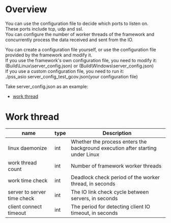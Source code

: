 Overview
========

You can use the configuration file to decide which ports to listen on.  
These ports include tcp, udp and ssl.  
You can configure the number of worker threads of the framework and concurrently process the data received and sent from the IO.

You can create a configuration file yourself, or use the configuration file provided by the framework and modify it.  
If you use the framework's own configuration file, you need to modify it:  
(Build\Linux\server_config.json) or (Build\Windows\server_config.json)  
If you use a custom configuration file, you need to run it:  
./pss_asio server_config_test_gcov.json(your configuration file)  

Take server_config.json as an example:  

 - [work thread](#work-thread)


Work thread
===========
| name | type | Description |  
| ------ | ------ | ------ |  
| linux daemonize | int | Whether the process enters the background execution after starting under Linux |  
| work thread count | int | Number of framework worker threads |  
| work time check | int | Deadlock check period of the worker thread, in seconds |  
| server to server time check | int | The IO link check cycle between servers, in seconds |  
| client connect timeout | int | The period for detecting client IO timeout, in seconds |  
